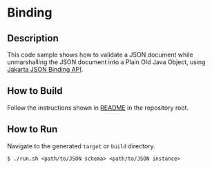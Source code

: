 # Binding

## Description

This code sample shows how to validate a JSON document while unmarshalling the JSON document into a Plain Old Java Object, using [Jakarta JSON Binding API].

## How to Build

Follow the instructions shown in [README](../README.md) in the repository root.

## How to Run

Navigate to the generated `target` or `build` directory.

```shell
$ ./run.sh <path/to/JSON schema> <path/to/JSON instance>
```

[Jakarta JSON Processing API]: https://eclipse-ee4j.github.io/jsonp/
[Jakarta JSON Binding API]: http://json-b.net/
